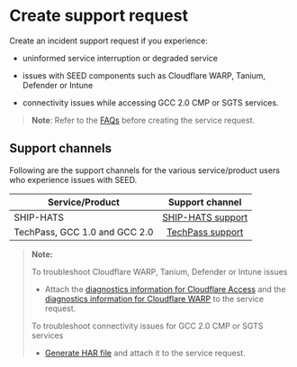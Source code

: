 # Create support request

Create an incident support request if you experience:

- uninformed service interruption or degraded service

- issues with SEED components such as Cloudflare WARP, Tanium, Defender or Intune

- connectivity issues while accessing GCC 2.0 CMP or SGTS services.

>**Note**: Refer to the [FAQs](faqs/seed-faqs) before creating the service request.

## Support channels

Following are the support channels for the various service/product users who experience issues with SEED.

| Service/Product  | Support channel|
| ------------- |:-------------:|
| SHIP-HATS      | [SHIP-HATS support](https://go.gov.sg/ship-hats-support)   |
| TechPass, GCC 1.0 and GCC 2.0 | [TechPass support](https://go.gov.sg/seed-techpass-support) |

>**Note:**
>
> To troubleshoot Cloudflare WARP, Tanium, Defender or Intune issues
>
>- Attach the [diagnostics information for Cloudflare Access](https://docs.developer.tech.gov.sg/docs/security-suite-for-engineering-endpoint-devices/#/faqs/how-to-generate-and-upload-diagnostic-files-to-incident-support-request?id=generate-cloudflare-access-diagnostic-file) and the [diagnostics information for Cloudflare WARP](https://docs.developer.tech.gov.sg/docs/security-suite-for-engineering-endpoint-devices/#/faqs/how-to-generate-and-upload-diagnostic-files-to-incident-support-request?id=generate-cloudflare-warp-diagnostic-logs) to the service request.
>
> To troubleshoot connectivity issues for GCC 2.0 CMP or SGTS services
>
>- [Generate HAR file](https://docs.developer.tech.gov.sg/docs/security-suite-for-engineering-endpoint-devices/#/faqs/how-to-generate-and-upload-diagnostic-files-to-incident-support-request?id=generate-har-file) and attach it to the service request.



  <!--

  If you have any issues with SEED and subscribed to any SGTS service or product, create an incident and service support request with the respective service desk provided in the following table.

  >**Note:**
  > If you have not subscribed to any SGTS service or product, create a service request with [TechPass](https://go.gov.sg/seed-techpass-support).

  | Service/Product	  | Support channel |
  | ------------- |-------------|
  | [Techpass](https://docs.developer.tech.gov.sg/docs/techpass-user-guide/#/) | [TechPass](https://go.gov.sg/seed-techpass-support) |
  | [SHIP-HATS](https://docs.developer.tech.gov.sg/docs/ship-hats-documentation/#/) | [SHIP-HATS service desk](https://go.gov.sg/ship-hats-support) |
  | GCC 1.0 | Create the incident and support request from the service management module of [Cloud Management Portal](https://portal.gcc.gov.sg/). |
  | [GCC 2.0](https://docs.developer.tech.gov.sg/docs/gcc-version-2-user-documentation/#/) | From your GSIB device, create an incident and service support request from your GCC 2.0 project on [ITSM](https://itsm.sgnet.gov.sg/sp3). |
  -->
